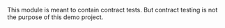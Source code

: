 This module is meant to contain contract tests. But contract testing is not the purpose of this demo project. 